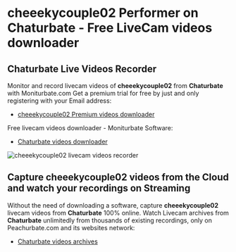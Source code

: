 # cheeekycouple02 Performer on Chaturbate - Free LiveCam videos downloader

## Chaturbate Live Videos Recorder

Monitor and record livecam videos of **cheeekycouple02** from **Chaturbate** with Moniturbate.com
Get a premium trial for free by just and only registering with your Email address:
* [cheeekycouple02 Premium videos downloader](https://moniturbate.com/request-demo-licence-key.html)

Free livecam videos downloader - Moniturbate Software:
* [Chaturbate videos downloader](https://moniturbate.com/moniturbate-download-software.html)

![cheeekycouple02 livecam videos recorder](https://peachurnet.com/templates/moniturbate-software.png)


## Capture cheeekycouple02 videos from the Cloud and watch your recordings on Streaming

Without the need of downloading a software, capture **cheeekycouple02** livecam videos from **Chaturbate** 100% online.
Watch Livecam archives from **Chaturbate** unlimitedly from thousands of existing recordings, only on Peachurbate.com and its websites network:
* [Chaturbate videos archives](https://peachurnet.com/)
